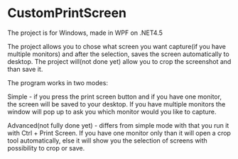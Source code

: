 # CustomPrintScreen
The project is for Windows, made in WPF on .NET4.5

The project allows you to chose what screen you want capture(if you have multiple monitors) and after the selection, saves the screen automatically to desktop. The project will(not done yet) allow you to crop the screenshot and than save it. 

The program works in two modes:

Simple - if you press the print screen button and if you have one monitor, the screen will be saved to your desktop. If you have multiple monitors the window will pop up to ask you which monitor would you like to capture. 

Advanced(not fully done yet) - differs from simple mode with that you run it with Ctrl + Print Screen. If you have one monitor only than it will open a crop tool automatically, else it will show you the selection of screens with possibility to crop or save. 
